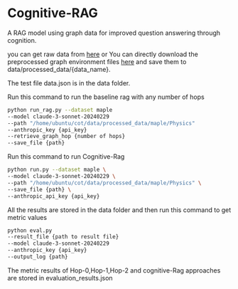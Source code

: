 # Cognitive-RAG
A RAG model using graph data for improved question answering through cognition.

you can get raw data from [here](https://zenodo.org/records/7611544/files/MAPLE.zip)
or 
You can directly download the preprocessed graph environment files [here](https://drive.google.com/drive/folders/1DJIgRZ3G-TOf7h0-Xub5_sE4slBUEqy9) and save them to data/processed_data/{data_name}.

The test file data.json is in the data folder.

Run this command to run the baseline rag with any number of hops
```bash
python run_rag.py --dataset maple 
--model claude-3-sonnet-20240229 
--path "/home/ubuntu/cot/data/processed_data/maple/Physics"
--anthropic_key {api_key}
--retrieve_graph_hop {number of hops}
--save_file {path}
``` 
Run this command to run Cognitive-Rag
```bash
python run.py --dataset maple \
--model claude-3-sonnet-20240229 \
--path "/home/ubuntu/cot/data/processed_data/maple/Physics" \
--save_file {path} \
--anthropic_api_key {api_key}
``` 

All the results are stored in the data folder and then run this command to get metric values
```bash
python eval.py 
--result_file {path to result file} 
--model claude-3-sonnet-20240229
--anthropic_key {api_key} 
--output_log {path}
``` 

The metric results of Hop-0,Hop-1,Hop-2 and cognitive-Rag approaches are stored in evaluation_results.json
